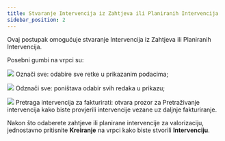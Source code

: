 ```yaml
---
title: Stvaranje Intervencija iz Zahtjeva ili Planiranih Intervencija
sidebar_position: 2
---
```


Ovaj postupak omogućuje stvaranje Intervencija iz Zahtjeva ili Planiranih Intervencija.

Posebni gumbi na vrpci su:

![](/img/neutral/common/select-all.png) Označi sve: odabire sve retke u prikazanim podacima;

![](/img/neutral/common/deselect.png) Odznači sve: poništava odabir svih redaka u prikazu;

![](/img/neutral/common/intervention-search.png) Pretraga intervencija za fakturirati: otvara prozor za Pretraživanje intervencija kako biste provjerili intervencije vezane uz daljnje fakturiranje.

Nakon što odaberete zahtjeve ili planirane intervencije za valorizaciju, jednostavno pritisnite **Kreiranje** na vrpci kako biste stvorili **Intervenciju**.

